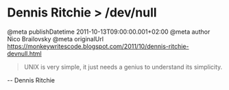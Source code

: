 # Dennis Ritchie &gt; /dev/null

@meta publishDatetime 2011-10-13T09:00:00.001+02:00
@meta author Nico Brailovsky
@meta originalUrl https://monkeywritescode.blogspot.com/2011/10/dennis-ritchie-devnull.html

> UNIX is very simple, it just needs a genius to understand its simplicity.

 -- Dennis Ritchie

